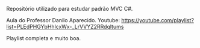 Repositório utilizado para estudar padrão MVC C#. 

Aula do Professor Danilo Aparecido. 
Youtube:
https://youtube.com/playlist?list=PLEdPHGYbHhlcxWx-_LrVVYZ2RRdqltums

Playlist completa e muito boa.
